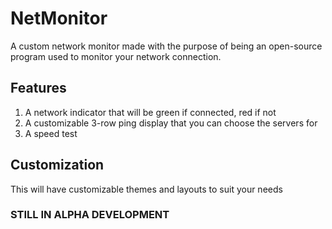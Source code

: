 # NetMonitor

A custom network monitor made with the purpose of being an open-source program used to monitor your network connection.

## Features

1. A network indicator that will be green if connected, red if not
2. A customizable 3-row ping display that you can choose the servers for
3. A speed test

## Customization

This will have customizable themes and layouts to suit your needs

### STILL IN ALPHA DEVELOPMENT
